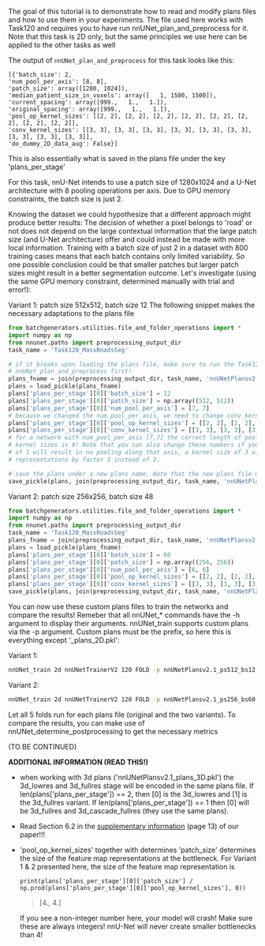 
The goal of this tutorial is to demonstrate how to read and modify plans files and how to use them in your 
experiments. The file used here works with Task120 and requires you to have run nnUNet_plan_and_preprocess for it.
Note that this task is 2D only, but the same principles we use here can be applied to the other tasks as well

The output of `nnUNet_plan_and_preprocess` for this task looks like this:

    [{'batch_size': 2, 
    'num_pool_per_axis': [8, 8], 
    'patch_size': array([1280, 1024]), 
    'median_patient_size_in_voxels': array([   1, 1500, 1500]), 
    'current_spacing': array([999.,   1.,   1.]), 
    'original_spacing': array([999.,   1.,   1.]), 
    'pool_op_kernel_sizes': [[2, 2], [2, 2], [2, 2], [2, 2], [2, 2], [2, 2], [2, 2], [2, 2]], 
    'conv_kernel_sizes': [[3, 3], [3, 3], [3, 3], [3, 3], [3, 3], [3, 3], [3, 3], [3, 3], [3, 3]], 
    'do_dummy_2D_data_aug': False}]

This is also essentially what is saved in the plans file under the key 'plans_per_stage'

For this task, nnU-Net intends to use a patch size of 1280x1024 and a U-Net architecture with 8 pooling 
operations per axis. Due to GPU memory constraints, the batch size is just 2.

Knowing the dataset we could hypothesize that a different approach might produce better results: The decision 
of whether a pixel belongs to 'road' or not does not depend on the large contextual information that the large 
patch size (and U-Net architecture) offer and could instead be made with more local information. Training with
a batch size of just 2 in a dataset with 800 training cases means that each batch contains only limited variability.
So one possible conclusion could be that smaller patches but larger patch sizes might result in a better 
segmentation outcome. Let's investigate (using the same GPU memory constraint, determined manually with trial 
and error!):

Variant 1: patch size 512x512, batch size 12
The following snippet makes the necessary adaptations to the plans file

```python
from batchgenerators.utilities.file_and_folder_operations import *
import numpy as np
from nnunet.paths import preprocessing_output_dir
task_name = 'Task120_MassRoadsSeg'

# if it breaks upon loading the plans file, make sure to run the Task120 dataset conversion and
# nnUNet_plan_and_preprocess first!
plans_fname = join(preprocessing_output_dir, task_name, 'nnUNetPlansv2.1_plans_2D.pkl')
plans = load_pickle(plans_fname)
plans['plans_per_stage'][0]['batch_size'] = 12
plans['plans_per_stage'][0]['patch_size'] = np.array((512, 512))
plans['plans_per_stage'][0]['num_pool_per_axis'] = [7, 7]
# because we changed the num_pool_per_axis, we need to change conv_kernel_sizes and pool_op_kernel_sizes as well!
plans['plans_per_stage'][0]['pool_op_kernel_sizes'] = [[2, 2], [2, 2], [2, 2], [2, 2], [2, 2], [2, 2], [2, 2]]
plans['plans_per_stage'][0]['conv_kernel_sizes'] = [[3, 3], [3, 3], [3, 3], [3, 3], [3, 3], [3, 3], [3, 3], [3, 3]]
# for a network with num_pool_per_axis [7,7] the correct length of pool kernel sizes is 7 and the length of conv
# kernel sizes is 8! Note that you can also change these numbers if you believe it makes sense. A pool kernel size
# of 1 will result in no pooling along that axis, a kernel size of 3 will reduce the size of the feature map
# representations by factor 3 instead of 2.

# save the plans under a new plans name. Note that the new plans file must end with _plans_2D.pkl!
save_pickle(plans, join(preprocessing_output_dir, task_name, 'nnUNetPlansv2.1_ps512_bs12_plans_2D.pkl'))
```


Variant 2: patch size 256x256, batch size 48

```python
from batchgenerators.utilities.file_and_folder_operations import *
import numpy as np
from nnunet.paths import preprocessing_output_dir
task_name = 'Task120_MassRoadsSeg'
plans_fname = join(preprocessing_output_dir, task_name, 'nnUNetPlansv2.1_plans_2D.pkl')
plans = load_pickle(plans_fname)
plans['plans_per_stage'][0]['batch_size'] = 60
plans['plans_per_stage'][0]['patch_size'] = np.array((256, 256))
plans['plans_per_stage'][0]['num_pool_per_axis'] = [6, 6]
plans['plans_per_stage'][0]['pool_op_kernel_sizes'] = [[2, 2], [2, 2], [2, 2], [2, 2], [2, 2], [2, 2]]
plans['plans_per_stage'][0]['conv_kernel_sizes'] = [[3, 3], [3, 3], [3, 3], [3, 3], [3, 3], [3, 3], [3, 3]]
save_pickle(plans, join(preprocessing_output_dir, task_name, 'nnUNetPlansv2.1_ps256_bs60_plans_2D.pkl'))
```

You can now use these custom plans files to train the networks and compare the results! Remeber that all nnUNet_* 
commands have the -h argument to display their arguments. nnUNet_train supports custom plans via the -p argument. 
Custom plans must be the prefix, so here this is everything except '_plans_2D.pkl':

Variant 1:
```bash
nnUNet_train 2d nnUNetTrainerV2 120 FOLD -p nnUNetPlansv2.1_ps512_bs12
```

Variant 2:
```bash
nnUNet_train 2d nnUNetTrainerV2 120 FOLD -p nnUNetPlansv2.1_ps256_bs60
```


Let all 5 folds run for each plans file (original and the two variants). To compare the results, you can make use of
nnUNet_determine_postprocessing to get the necessary metrics 

(TO BE CONTINUED)

**ADDITIONAL INFORMATION (READ THIS!)**

  - when working with 3d plans ('nnUNetPlansv2.1_plans_3D.pkl') the 3d_lowres and 3d_fullres stage will be encoded 
    in the same plans file. If len(plans['plans_per_stage']) == 2, then [0] is the 3d_lowres and [1] is the 
    3d_fullres variant. If len(plans['plans_per_stage']) == 1 then [0] will be 3d_fullres and 3d_cascade_fullres 
    (they use the same plans).
    
  - Read Section 6.2 in the [supplementary information](https://static-content.springer.com/esm/art%3A10.1038%2Fs41592-020-01008-z/MediaObjects/41592_2020_1008_MOESM1_ESM.pdf) (page 13) of our paper!!!
    
  - 'pool_op_kernel_sizes' together with determines 'patch_size' determines the size of the feature map 
    representations at the bottleneck. For Variant 1 & 2 presented here, the size of the feature map representation is
    
    `print(plans['plans_per_stage'][0]['patch_size'] / np.prod(plans['plans_per_stage'][0]['pool_op_kernel_sizes'], 0))`
    
    > [4., 4.]
    
    If you see a non-integer number here, your model will crash! Make sure these are always integers!
    nnU-Net will never create smaller bottlenecks than 4!
